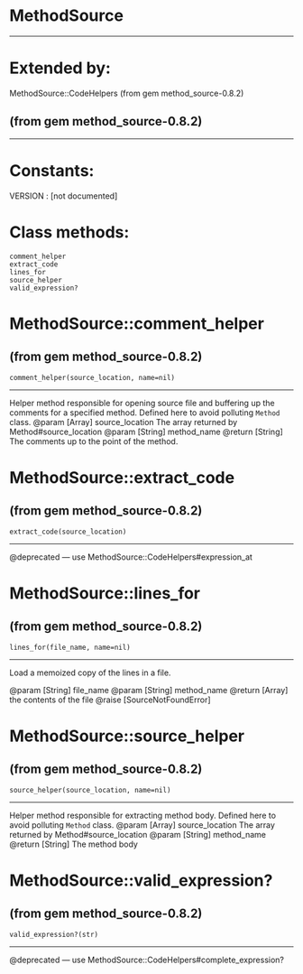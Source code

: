 # MethodSource

---
# Extended by:
MethodSource::CodeHelpers (from gem method_source-0.8.2)

(from gem method_source-0.8.2)
---



---
# Constants:

VERSION
:   [not documented]


# Class methods:

    comment_helper
    extract_code
    lines_for
    source_helper
    valid_expression?

# MethodSource::comment_helper

(from gem method_source-0.8.2)
---
    comment_helper(source_location, name=nil)

---

Helper method responsible for opening source file and buffering up the
comments for a specified method. Defined here to avoid polluting `Method`
class. @param [Array] source_location The array returned by
Method#source_location @param [String]  method_name @return [String] The
comments up to the point of the method.


# MethodSource::extract_code

(from gem method_source-0.8.2)
---
    extract_code(source_location)

---

@deprecated — use MethodSource::CodeHelpers#expression_at


# MethodSource::lines_for

(from gem method_source-0.8.2)
---
    lines_for(file_name, name=nil)

---

Load a memoized copy of the lines in a file.

@param [String]  file_name @param [String]  method_name @return
[Array<String>]  the contents of the file @raise [SourceNotFoundError]


# MethodSource::source_helper

(from gem method_source-0.8.2)
---
    source_helper(source_location, name=nil)

---

Helper method responsible for extracting method body. Defined here to avoid
polluting `Method` class. @param [Array] source_location The array returned by
Method#source_location @param [String]  method_name @return [String] The
method body


# MethodSource::valid_expression?

(from gem method_source-0.8.2)
---
    valid_expression?(str)

---

@deprecated — use MethodSource::CodeHelpers#complete_expression?


